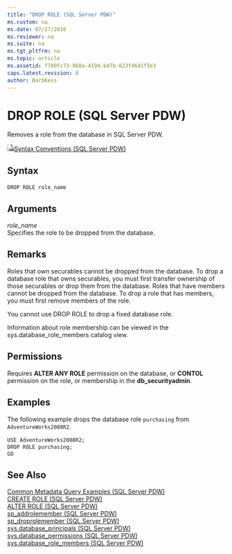 ```yaml
---
title: "DROP ROLE (SQL Server PDW)"
ms.custom: na
ms.date: 07/27/2016
ms.reviewer: na
ms.suite: na
ms.tgt_pltfrm: na
ms.topic: article
ms.assetid: f700fc73-9b8a-4194-b47b-823fd641f5e3
caps.latest.revision: 8
author: BarbKess
---
```

# DROP ROLE (SQL Server PDW)
Removes a role from the database in SQL Server PDW.  
  
![Topic link icon](../../mpp/sqlpdw/media/Topic_Link.gif "Topic_Link")[Syntax Conventions &#40;SQL Server PDW&#41;](../../mpp/sqlpdw/syntax-conventions-sql-server-pdw.md)  
  
## Syntax  
  
```  
DROP ROLE role_name  
```  
  
## Arguments  
*role_name*  
Specifies the role to be dropped from the database.  
  
## Remarks  
Roles that own securables cannot be dropped from the database. To drop a database role that owns securables, you must first transfer ownership of those securables or drop them from the database. Roles that have members cannot be dropped from the database. To drop a role that has members, you must first remove members of the role.  
  
You cannot use DROP ROLE to drop a fixed database role.  
  
Information about role membership can be viewed in the sys.database_role_members catalog view.  
  
## Permissions  
Requires **ALTER ANY ROLE** permission on the database, or **CONTOL** permission on the role, or membership in the **db_securityadmin**.  
  
## Examples  
The following example drops the database role `purchasing` from `AdventureWorks2008R2`.  
  
```  
USE AdventureWorks2008R2;  
DROP ROLE purchasing;  
GO  
```  
  
## See Also  
[Common Metadata Query Examples &#40;SQL Server PDW&#41;](../../mpp/sqlpdw/common-metadata-query-examples-sql-server-pdw.md)  
[CREATE ROLE &#40;SQL Server PDW&#41;](../../mpp/sqlpdw/create-role-sql-server-pdw.md)  
[ALTER ROLE &#40;SQL Server PDW&#41;](../../mpp/sqlpdw/alter-role-sql-server-pdw.md)  
[sp_addrolemember &#40;SQL Server PDW&#41;](../../mpp/sqlpdw/sp-addrolemember-sql-server-pdw.md)  
[sp_droprolemember &#40;SQL Server PDW&#41;](../../mpp/sqlpdw/sp-droprolemember-sql-server-pdw.md)  
[sys.database_principals &#40;SQL Server PDW&#41;](../../mpp/sqlpdw/sys-database-principals-sql-server-pdw.md)  
[sys.database_permissions &#40;SQL Server PDW&#41;](../../mpp/sqlpdw/sys-database-permissions-sql-server-pdw.md)  
[sys.database_role_members &#40;SQL Server PDW&#41;](../../mpp/sqlpdw/sys-database-role-members-sql-server-pdw.md)  
  
